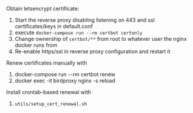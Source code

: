 Obtain letsencrypt certificate:
1. Start the reverse proxy disabling listening on 443 and ssl certificates/keys in default.conf
2. execute `docker-compose run --rm certbot certonly`
3. Change ownership of `certbot/**` from root to whatever user the nginx docker runs from
3. Re-enable https/ssl in reverse proxy configuration and restart it


Renew certificates manually with
1. docker-compose run --rm certbot renew
2. docker exec -it birdproxy nginx -s reload

Install crontab-based renewal with
1. `utils/setup_cert_renewal.sh`
